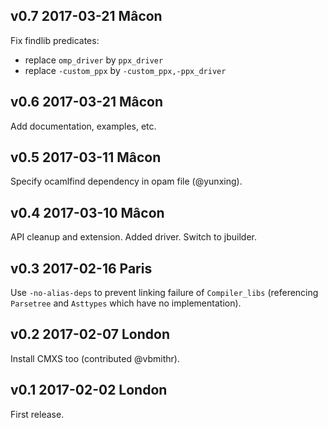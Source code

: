 v0.7 2017-03-21 Mâcon
---------------------

Fix findlib predicates: 
- replace `omp_driver` by `ppx_driver`
- replace `-custom_ppx` by `-custom_ppx,-ppx_driver`

v0.6 2017-03-21 Mâcon
---------------------

Add documentation, examples, etc.

v0.5 2017-03-11 Mâcon
---------------------

Specify ocamlfind dependency in opam file (@yunxing).

v0.4 2017-03-10 Mâcon
---------------------

API cleanup and extension. Added driver. Switch to jbuilder.

v0.3 2017-02-16 Paris
----------------------

Use `-no-alias-deps` to prevent linking failure of `Compiler_libs` (referencing `Parsetree` and `Asttypes` which have no implementation).

v0.2 2017-02-07 London
----------------------

Install CMXS too (contributed @vbmithr).

v0.1 2017-02-02 London
----------------------

First release. 
